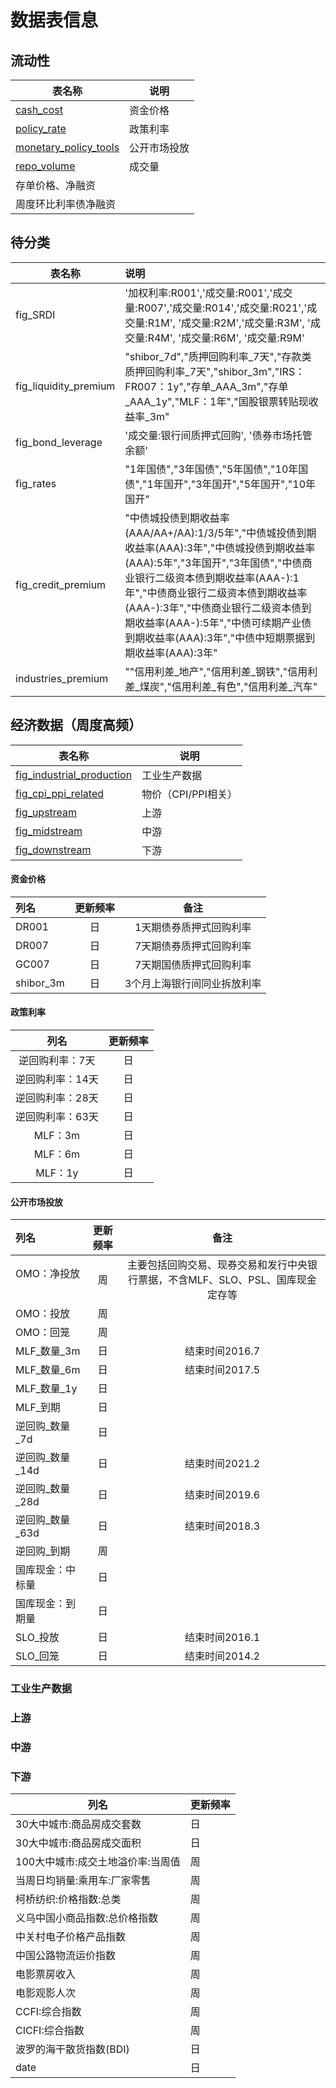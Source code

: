 # 数据表信息



## 流动性

|表名称|说明|
| - | - |
|[cash_cost]()|资金价格|
|[policy_rate]()|政策利率|
|[monetary_policy_tools](#公开市场投放)|公开市场投放|
|[repo_volume]()|成交量|
|存单价格、净融资|
|周度环比利率债净融资|

## 待分类
|表名称|说明|
| - | :-- |
|fig_SRDI|'加权利率:R001','成交量:R001','成交量:R007','成交量:R014','成交量:R021','成交量:R1M', '成交量:R2M','成交量:R3M', '成交量:R4M', '成交量:R6M', '成交量:R9M'|
|fig_liquidity_premium|"shibor_7d","质押回购利率_7天","存款类质押回购利率_7天","shibor_3m","IRS：FR007：1y","存单_AAA_3m","存单_AAA_1y","MLF：1年","国股银票转贴现收益率_3m"|
|fig_bond_leverage|'成交量:银行间质押式回购', '债券市场托管余额'|
|fig_rates|"1年国债","3年国债","5年国债","10年国债","1年国开","3年国开","5年国开","10年国开"|
|fig_credit_premium|"中债城投债到期收益率(AAA/AA+/AA):1/3/5年","中债城投债到期收益率(AAA):3年","中债城投债到期收益率(AAA):5年","3年国开","3年国债","中债商业银行二级资本债到期收益率(AAA-):1年","中债商业银行二级资本债到期收益率(AAA-):3年","中债商业银行二级资本债到期收益率(AAA-):5年","中债可续期产业债到期收益率(AAA):3年","中债中短期票据到期收益率(AAA):3年"|
|industries_premium|""信用利差_地产","信用利差_钢铁","信用利差_煤炭","信用利差_有色","信用利差_汽车"|


## 经济数据（周度高频）

|表名称|说明|
| - | - |
|[fig_industrial_production](tables/industrial_production)|工业生产数据|
|[fig_cpi_ppi_related](tables/cpi_ppi_related)|物价（CPI/PPI相关）|
|[fig_upstream](tables/upstream)|上游|
|[fig_midstream](tables/midstream)|中游|
|[fig_downstream](#下游)|下游|



#### 资金价格
列名 | 更新频率|备注
:--|:-:|:-:
DR001|日|1天期债券质押式回购利率
DR007|日|7天期债券质押式回购利率
GC007|日|7天期国债质押式回购利率
shibor_3m|日|3个月上海银行间同业拆放利率

#### 政策利率
|列名 | 更新频率|
|:-:|:-:|
|逆回购利率：7天|日|
|逆回购利率：14天|日|
|逆回购利率：28天|日|
|逆回购利率：63天|日|
|MLF：3m|日|
|MLF：6m|日|
|MLF：1y|日|






#### 公开市场投放
列名 | 更新频率|备注
:--|:-:|:-:
OMO：净投放 &nbsp; &nbsp; &nbsp; &nbsp; &nbsp; &nbsp; &nbsp; &nbsp;  |周 | 主要包括回购交易、现券交易和发行中央银行票据，不含MLF、SLO、PSL、国库现金定存等
OMO：投放 | 周       |
OMO：回笼 | 周       |
MLF\_数量\_3m | 日  |结束时间2016.7
MLF\_数量\_6m | 日   |结束时间2017.5
MLF\_数量\_1y | 日       |
MLF\_到期| 日       |
逆回购\_数量\_7d  | 日       |
逆回购\_数量\_14d | 日       |结束时间2021.2
逆回购\_数量\_28d | 日       |结束时间2019.6
逆回购\_数量\_63d | 日       |结束时间2018.3
逆回购\_到期 | 周       |
国库现金：中标量 | 日       |
国库现金：到期量 | 日       |
SLO\_投放 | 日       |结束时间2016.1
SLO\_回笼 | 日       |结束时间2014.2





### 工业生产数据

### 上游		

### 中游

### 下游

| 列名                              | 更新频率 |
| --------------------------------- | -------- |
| 30大中城市:商品房成交套数         | 日       |
| 30大中城市:商品房成交面积         | 日       |
| 100大中城市:成交土地溢价率:当周值 | 周       |
| 当周日均销量:乘用车:厂家零售      | 周       |
| 柯桥纺织:价格指数:总类            | 周       |
| 义乌中国小商品指数:总价格指数     | 周       |
| 中关村电子价格产品指数            | 周       |
| 中国公路物流运价指数              | 周       |
| 电影票房收入                      | 周       |
| 电影观影人次                      | 周       |
| CCFI:综合指数                     | 周       |
| CICFI:综合指数                    | 周       |
| 波罗的海干散货指数(BDI)           | 日       |
| date                              | 日       |